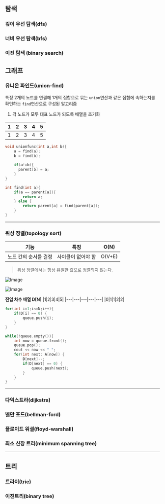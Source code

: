 ## 탐색
### 깊이 우선 탐색(dfs)
### 너비 우선 탐색(bfs)
### 이진 탐색 (binary search)

## 그래프
### 유니온 파인드(union-find)
특정 2개의 노드를 연결해 1개의 집합으로 묶는 `union`연산과 같은 집합에 속하는지를 확인하는 `find`연산으로 구성된 알고리즘
1. 각 노드가 모두 대표 노드가 되도록 배열을 초기화
   
|1|2|3|4|5|
|---|---|---|---|---|
|1|2|3|4|5|

```cpp
void unionfunc(int a,int b){
    a = find(a);
    b = find(b);
  
    if(a!=b){
      parent[b] = a;
    }
}
```
```cpp
int find(int a){
    if(a == parent[a]){
        return a;
    } else {
        return parent[a] = find(parent[a]);
    }
}
```
---
### 위상 정렬(topology sort)
|기능|특징|O(N)|
|---|---|---|
|노드 간의 순서를 결정|사이클이 없어야 함|O(V+E)|

> 위상 정렬에서는 항상 유일한 값으로 정렬되지 않는다.

![Image](https://github.com/user-attachments/assets/6a72798d-2427-46a9-b889-4c9675bf19fb)

![Image](https://github.com/user-attachments/assets/5544c939-b4f2-428c-a8fb-5a42ad5603f3)

**진입 차수 배열 D[N]**
|1|2|3|4|5|
|---|---|---|---|---|
|0|1|1|2|2|

```cpp
for(int i=1;i<=N;i++){
    if(D[i] == 0) {
        queue.push(i);
    }
}

while(!queue.empty()){
    int now = queue.front();
    queue.pop();
    cout << now << " ";
    for(int next: A[now]) {
        D[next]--;
        if(D[next] == 0) {
            queue.push(next);
        }
    }
}
```
***
### 다익스트라(dijkstra)
### 벨만 포드(bellman-ford)
### 플로이드 워셜(floyd-warshall)
### 최소 신장 트리(minimum spanning tree)
***
## 트리
### 트라이(trie)
### 이진트리(binary tree)
